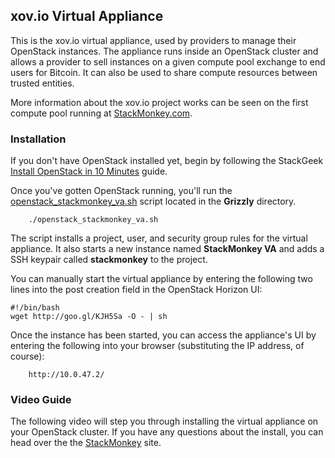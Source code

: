## xov.io Virtual Appliance
This is the xov.io virtual appliance, used by providers to manage their OpenStack instances.  The appliance runs inside an OpenStack cluster and allows a provider to sell instances on a given compute pool exchange to end users for Bitcoin.  It can also be used to share compute resources between trusted entities.

More information about the xov.io project works can be seen on the first compute pool running at [StackMonkey.com](https://www.stackmonkey.com).

### Installation
If you don't have OpenStack installed yet, begin by following the StackGeek [Install OpenStack in 10 Minutes](http://www.stackgeek.com/guides/gettingstarted.html) guide.

Once you've gotten OpenStack running, you'll run the [openstack_stackmonkey_va.sh]() script located in the **Grizzly** directory.

		./openstack_stackmonkey_va.sh

The script installs a project, user, and security group rules for the virtual appliance.  It also starts a new instance named **StackMonkey VA** and adds a SSH keypair called **stackmonkey** to the project.

You can manually start the virtual appliance by entering the following two lines into the post creation field in the OpenStack Horizon UI:

    #!/bin/bash
    wget http://goo.gl/KJH5Sa -O - | sh

Once the instance has been started, you can access the appliance's UI by entering the following into your browser (substituting the IP address, of course):

		http://10.0.47.2/

### Video Guide
The following video will step you through installing the virtual appliance on your OpenStack cluster.  If you have any questions about the install, you can head over the the [StackMonkey](https://www.stackmonkey.com/) site.

